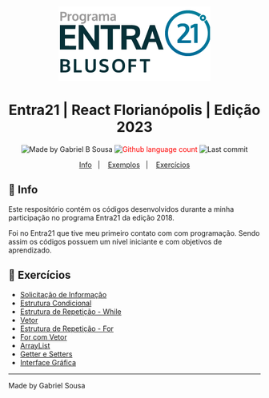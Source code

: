 <div align="center">
  <a href="https://blusoft.org.br/home/entra-21/">
  <img src="https://raw.githubusercontent.com/gabrielbudke/entra21/master/resources/images/Entra21-3-300x283.png" alt="Programa Entra21">
  </a>
  <h1>Entra21 | React Florianópolis | Edição 2023 </h1>
</div>

<p align="center">
  <img alt="Made by Gabriel B Sousa" src="https://img.shields.io/badge/made%20by-Gabriel%20B%20Sousa-007d99?style=flat-square">

  <img alt="Github language count" style="color: red" src="https://img.shields.io/github/languages/count/rafael-dscarvalho/Entra21-React/">

  <img alt="Last commit" src="https://img.shields.io/github/last-commit/gabrielbudke/entra21?color=007d99&style=flat-square">

</p>

<p align="center">
  <a href="#pushpin-info">Info</a>   |   
  <a href="src/br/com/entra21/exemplos">Exemplos</a>   |   
  <a href="src/br/com/entra21/exercicios">Exercícios</a>
</p>

## 📌 Info

Este respositório contém os códigos desenvolvidos durante a minha participação no programa Entra21 da edição 2018.

Foi no Entra21 que tive meu primeiro contato com com programação. Sendo assim os códigos possuem um nível iniciante e com objetivos de aprendizado.

## 📝 Exercícios

- [Solicitação de Informação](./src/br/com/entra21/exercicios/lista01)
- [Estrutura Condicional](./src/br/com/entra21/exercicios/lista02)
- [Estrutura de Repetição - While](./src/br/com/entra21/exercicios/lista03)
- [Vetor](./src/br/com/entra21/exercicios/lista04)
- [Estrutura de Repetição - For](./src/br/com/entra21/exercicios/lista05)
- [For com Vetor](./src/br/com/entra21/exercicios/lista06)
- [ArrayList](./src/br/com/entra21/exercicios/lista07)
- [Getter e Setters](./src/br/com/entra21/exercicios/lista08)
- [Interface Gráfica](./src/br/com/entra21/exercicios/lista09)

---

Made by Gabriel Sousa

